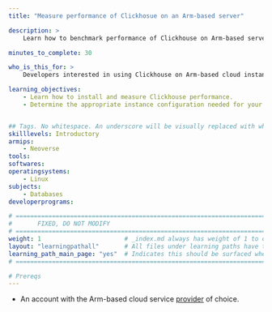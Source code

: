 ```yaml
---
title: "Measure performance of Clickhosue on an Arm-based server" 

description: >
    Learn how to benchmark performance of Clickhouse on Arm-based server.

minutes_to_complete: 30

who_is_this_for: >
    Developers interested in using Clickhouse on Arm-based cloud instances.

learning_objectives:
    - Learn how to install and measure Clickhouse performance.
    - Determine the appropriate instance configuration needed for your workloads.


## Tags. No whitespace. An underscore will be visually replaced with whitespace.
skilllevels: Introductory
armips:
    - Neoverse
tools:
softwares:
operatingsystems:
    - Linux
subjects:
    - Databases
developerprograms:

# ================================================================================
#       FIXED, DO NOT MODIFY
# ================================================================================
weight: 1                       # _index.md always has weight of 1 to order correctly
layout: "learningpathall"       # All files under learning paths have this same wrapper
learning_path_main_page: "yes"  # Indicates this should be surfaced when looking for related content. Only set for _index.md of learning path content.
# ================================================================================

# Prereqs
---
```

- An account with the Arm-based cloud service [provider](../providers/) of choice.
